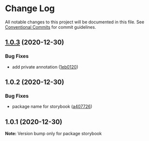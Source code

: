 # Change Log

All notable changes to this project will be documented in this file.
See [Conventional Commits](https://conventionalcommits.org) for commit guidelines.

## [1.0.3](https://github.com/nielsen-oss/superset-viz-plugins/compare/@superset-viz-plugins/storybook@1.0.2...@superset-viz-plugins/storybook@1.0.3) (2020-12-30)


### Bug Fixes

* add private annotation ([1eb0120](https://github.com/nielsen-oss/superset-viz-plugins/commit/1eb0120ca410086660ba982f31c296e705717a60))





## 1.0.2 (2020-12-30)


### Bug Fixes

* package name for storybook ([a407726](https://github.com/nielsen-oss/superset-viz-plugins/commit/a4077261cafd82b260597d4bd5d7e67038f9baa9))





## 1.0.1 (2020-12-30)

**Note:** Version bump only for package storybook

